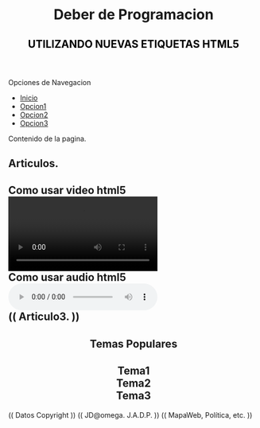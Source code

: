 <!DOCTYPE html>
<html lang="es">
    <head>
        <meta charset="utf-8" />
        <title>Díaz Posligua Javier</title>
    </head>
    <body>
      <div id="centrado">
        <header>
            <center><hgroup>
                <h1>Deber de Programacion</h1>
                <mark><h2>UTILIZANDO NUEVAS ETIQUETAS HTML5</h2></mark>
            </hgroup></center>
        </header>
        <id ="contenido">
            <nav>
				<aside>
				Opciones de Navegacion
				</aside>
				<ul>
					<li><a href="#">Inicio</a></li>
					<li><a href="#">Opcion1</a></li>
					<li><a href="#">Opcion2</a></li>
					<li><a href="#">Opcion3</a></li>
				</ul>	
            </nav>
            <aside>
                Contenido de la pagina.
            </aside>
            <section id="izquierda">
                <h2>Articulos.<h2>
                <article>Como usar video html5</article>
					<video src="http://v2v.cc/~j/theora_testsuite/320x240.ogg" controls>
						Tu navegador no implementa el elemento <code>video</code>.
					</video>
                <article>Como usar audio html5</article>
					<audio src="C:\Users\Javier Díaz\Videos\Gotitas de Amor   Jesse  Joy.mp3" preload="auto" controls></audio>
                <article>(( Articulo3. ))</article>
            </section>
            <center><section id="centro">
                <h2>Temas Populares<h2>
                <article>Tema1</article>
                <article>Tema2</article>
                <article>Tema3</article>
            </section></center>
          </div>
          <footer>
            <section id="copyright">(( Datos Copyright ))
            <id="contacto">(( JD@omega. J.A.D.P. ))
            <id="enlaces">(( MapaWeb, Política, etc. ))</section>
          </footer>
        </div>
    </body>
</html>
